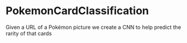 # PokemonCardClassification
Given a URL of a Pokémon picture we create a CNN to help predict the rarity of that cards
